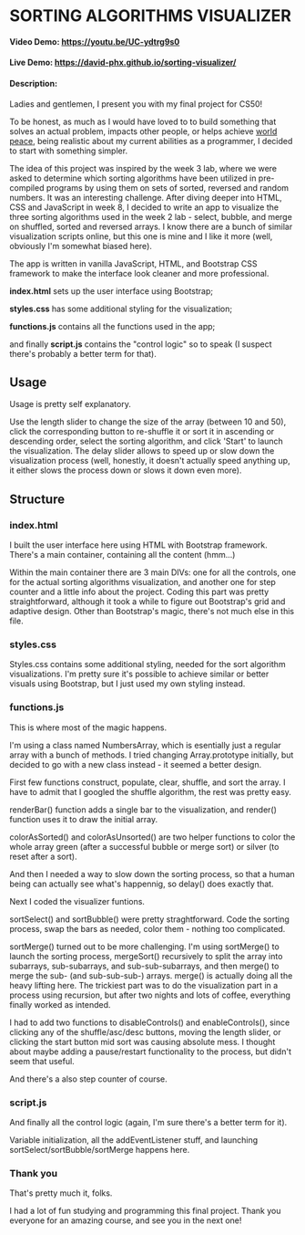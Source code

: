 # SORTING ALGORITHMS VISUALIZER
#### Video Demo: https://youtu.be/UC-ydtrg9s0
#### Live Demo: https://david-phx.github.io/sorting-visualizer/
#### Description:
Ladies and gentlemen, I present you with my final project for CS50!

To be honest, as much as I would have loved to to build something that solves an actual problem, impacts other people, or
helps achieve [world peace](https://youtu.be/3st-Hai1y54), being realistic about my current abilities as
a programmer, I decided to start with something simpler.

The idea of this project was inspired by the week 3 lab, where we were asked to determine which sorting algorithms have been
utilized in pre-compiled programs by using them on sets of sorted, reversed and random numbers. It was an interesting challenge.
After diving deeper into HTML, CSS and JavaScript in week 8, I decided to write an app to visualize the three sorting algorithms
used in the week 2 lab - select, bubble, and merge on shuffled, sorted and reversed arrays. I know there are a bunch of similar
visualization scripts online, but this one is mine and I like it more (well, obviously I'm somewhat biased here).

The app is written in vanilla JavaScript, HTML, and Bootstrap CSS framework to make the interface look cleaner and more professional.

**index.html** sets up the user interface using Bootstrap;

**styles.css** has some additional styling for the visualization;

**functions.js** contains all the functions used in the app;

and finally **script.js** contains the "control logic" so to speak (I suspect there's probably a better term for that).

## Usage

Usage is pretty self explanatory.

Use the length slider to change the size of the array (between 10 and 50), click the corresponding button to re-shuffle it or
sort it in ascending or descending order, select the sorting algorithm, and click 'Start' to launch the visualization. The delay
slider allows to speed up or slow down the visualization process (well, honestly, it doesn't actually speed anything up, it
either slows the process down or slows it down even more).

## Structure

### index.html

I built the user interface here using HTML with Bootstrap framework. There's a main container, containing all the content (hmm...)

Within the main container there are 3 main DIVs: one for all the controls, one for the actual sorting algorithms visualization,
and another one for step counter and a little info about the project. Coding this part was pretty straightforward, although
it took a while to figure out Bootstrap's grid and adaptive design. Other than Bootstrap's magic, there's not much else in this file.

### styles.css

Styles.css contains some additional styling, needed for the sort algorithm visualizations. I'm pretty sure it's possible to achieve
similar or better visuals using Bootstrap, but I just used my own styling instead.

### functions.js

This is where most of the magic happens.

I'm using a class named NumbersArray, which is esentially just a regular array with a bunch of methods. I tried changing
Array.prototype initially, but decided to go with a new class instead - it seemed a better design.

First few functions construct, populate, clear, shuffle, and sort the array. I have to admit that I googled the shuffle algorithm,
the rest was pretty easy.

renderBar() function adds a single bar to the visualization, and render() function uses it to draw the initial array.

colorAsSorted() and colorAsUnsorted() are two helper functions to color the whole array green (after a successful bubble or
merge sort) or silver (to reset after a sort).

And then I needed a way to slow down the sorting process, so that a human being can actually see what's happennig, so delay()
does exactly that.

Next I coded the visualizer funtions.

sortSelect() and sortBubble() were pretty straghtforward. Code the sorting process, swap the bars as needed, color them -
nothing too complicated.

sortMerge() turned out to be more challenging. I'm using sortMerge() to launch the sorting process, mergeSort() recursively
to split the array into subarrays, sub-subarrays, and sub-sub-subarrays, and then merge() to merge the sub- (and sub-sub-sub-)
arrays. merge() is actually doing all the heavy lifting here. The trickiest part was to do the visualization part in
a process using recursion, but after two nights and lots of coffee, everything finally worked as intended.

I had to add two functions to disableControls() and enableControls(), since clicking any of the shuffle/asc/desc buttons,
moving the length slider, or clicking the start button mid sort was causing absolute mess. I thought about maybe adding a
pause/restart functionality to the process, but didn't seem that useful.

And there's a also step counter of course.

### script.js

And finally all the control logic (again, I'm sure there's a better term for it).

Variable initialization, all the addEventListener stuff, and launching sortSelect/sortBubble/sortMerge happens here.

### Thank you

That's pretty much it, folks.

I had a lot of fun studying and programming this final project. Thank you everyone for an amazing course, and see you in the next one!
